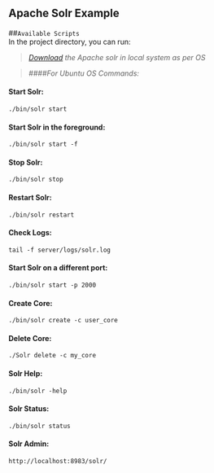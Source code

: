## **Apache Solr Example**

##`Available Scripts`<br />
In the project directory, you can run:<br />
>_[Download](https://lucene.apache.org/solr/downloads.html) the Apache solr in local system as per OS_ 

>####_For Ubuntu OS Commands:_
#### Start Solr: 
    ./bin/solr start
#### Start Solr in the foreground: 
    ./bin/solr start -f
#### Stop Solr: 
    ./bin/solr stop
#### Restart Solr: 
    ./bin/solr restart
#### Check Logs: 
    tail -f server/logs/solr.log
#### Start Solr on a different port: 
    ./bin/solr start -p 2000
#### Create Core: 
    ./bin/solr create -c user_core
#### Delete Core:
    ./Solr delete -c my_core 
#### Solr Help: 
    ./bin/solr -help
#### Solr Status: 
    ./bin/solr status
#### Solr Admin:
    http://localhost:8983/solr/